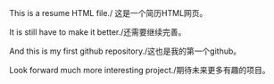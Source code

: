 This is a resume HTML file./ 这是一个简历HTML网页。

It is still have to make it better./还需要继续完善。

And this is my first github repository./这也是我的第一个github。

Look forward much more interesting project./期待未来更多有趣的项目。
